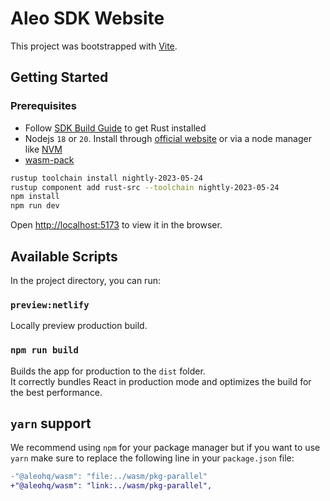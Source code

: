 # Aleo SDK Website

This project was bootstrapped with [Vite](https://vitejs.dev/).

## Getting Started

### Prerequisites

-   Follow [SDK Build Guide](https://github.com/AleoHQ/sdk#2-build-guide) to get Rust installed
-   Nodejs `18` or `20`. Install through [official website](https://nodejs.org/) or via a node manager like [NVM](https://github.com/creationix/nvm)
-   [wasm-pack](https://rustwasm.github.io/wasm-pack/installer/)

```bash
rustup toolchain install nightly-2023-05-24
rustup component add rust-src --toolchain nightly-2023-05-24
npm install
npm run dev
```

Open [http://localhost:5173](http://localhost:5173) to view it in the browser.

## Available Scripts

In the project directory, you can run:

### `preview:netlify`

Locally preview production build.

### `npm run build`

Builds the app for production to the `dist` folder.\
It correctly bundles React in production mode and optimizes the build for the best performance.

## `yarn` support

We recommend using `npm` for your package manager but if you want to use `yarn` make sure to replace the following line in your `package.json` file:

```diff
-"@aleohq/wasm": "file:../wasm/pkg-parallel"
+"@aleohq/wasm": "link:../wasm/pkg-parallel",
```
